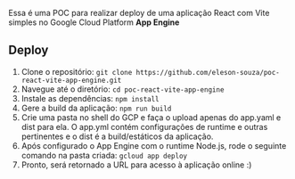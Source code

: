 Essa é uma POC para realizar deploy de uma aplicação React com Vite simples no Google Cloud Platform __App Engine__

## Deploy

1. Clone o repositório: `git clone https://github.com/eleson-souza/poc-react-vite-app-engine.git`
2. Navegue até o diretório: `cd poc-react-vite-app-engine`
3. Instale as dependências: `npm install`
4. Gere a build da aplicação: `npm run build`
5. Crie uma pasta no shell do GCP e faça o upload apenas do app.yaml e dist para ela. O app.yml contém configurações de runtime e outras pertinentes e o dist é a build/estáticos da aplicação.
6. Após configurado o App Engine com o runtime Node.js, rode o seguinte comando na pasta criada: `gcloud app deploy`
7. Pronto, será retornado a URL para acesso à aplicação online :)
